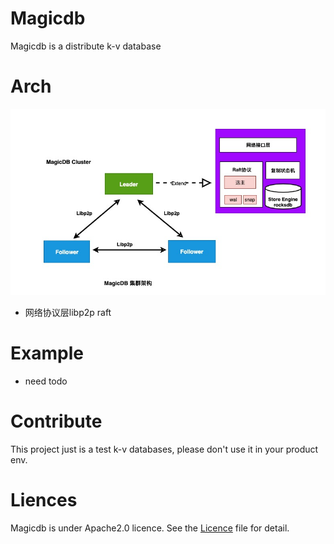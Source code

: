 # Magicdb
Magicdb is a distribute k-v database


# Arch
![架构图](https://github.com/csunny/magicdb/blob/master/asserts/magicdb_arch.jpg)
- 网络协议层libp2p raft

# Example
- need todo

# Contribute
This project just is a test k-v databases, please don't use it in your product env.

# Liences

Magicdb is under Apache2.0 licence. See the [Licence](https://github.com/csunny/magicdb/blob/master/LICENSE) file for detail.
